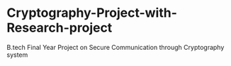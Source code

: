 # Cryptography-Project-with-Research-project
B.tech Final Year Project on Secure Communication through Cryptography system
